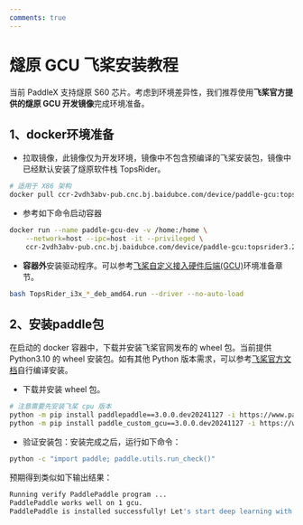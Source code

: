 ```yaml
---
comments: true
---
```


# 燧原 GCU 飞桨安装教程

当前 PaddleX 支持燧原 S60 芯片。考虑到环境差异性，我们推荐使用<b>飞桨官方提供的燧原 GCU 开发镜像</b>完成环境准备。

## 1、docker环境准备
* 拉取镜像，此镜像仅为开发环境，镜像中不包含预编译的飞桨安装包，镜像中已经默认安装了燧原软件栈 TopsRider。
```bash
# 适用于 X86 架构
docker pull ccr-2vdh3abv-pub.cnc.bj.baidubce.com/device/paddle-gcu:topsrider3.2.109-ubuntu20-x86_64-gcc84
```
* 参考如下命令启动容器
```bash
docker run --name paddle-gcu-dev -v /home:/home \
    --network=host --ipc=host -it --privileged \
    ccr-2vdh3abv-pub.cnc.bj.baidubce.com/device/paddle-gcu:topsrider3.2.109-ubuntu20-x86_64-gcc84 /bin/bash
```
* **容器外**安装驱动程序。可以参考[飞桨自定义接入硬件后端(GCU)](https://github.com/PaddlePaddle/PaddleCustomDevice/blob/develop/backends/gcu/README_cn.md)环境准备章节。
```bash
bash TopsRider_i3x_*_deb_amd64.run --driver --no-auto-load
```
## 2、安装paddle包
在启动的 docker 容器中，下载并安装飞桨官网发布的 wheel 包。当前提供 Python3.10 的 wheel 安装包。如有其他 Python 版本需求，可以参考[飞桨官方文档](https://www.paddlepaddle.org.cn/install/quick)自行编译安装。

* 下载并安装 wheel 包。
```bash
# 注意需要先安装飞桨 cpu 版本
python -m pip install paddlepaddle==3.0.0.dev20241127 -i https://www.paddlepaddle.org.cn/packages/nightly/cpu/
python -m pip install paddle_custom_gcu==3.0.0.dev20241127 -i https://www.paddlepaddle.org.cn/packages/nightly/gcu/
```
* 验证安装包：安装完成之后，运行如下命令：
```bash
python -c "import paddle; paddle.utils.run_check()"
```
预期得到类似如下输出结果：

```bash
Running verify PaddlePaddle program ...
PaddlePaddle works well on 1 gcu.
PaddlePaddle is installed successfully! Let's start deep learning with PaddlePaddle now.
```
